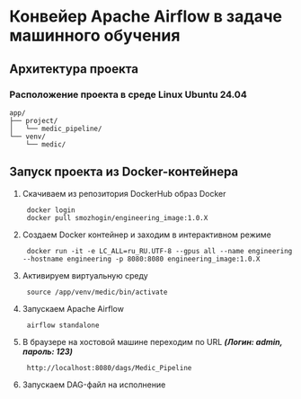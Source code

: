 # Конвейер Apache Airflow в задаче машинного обучения
## Архитектура проекта
### Расположение проекта в среде Linux Ubuntu 24.04

    app/
    ├── project/
    │   └── medic_pipeline/
    └── venv/
        └── medic/

## Запуск проекта из Docker-контейнера
1. Скачиваем из репозитория DockerHub образ Docker

        docker login
        docker pull smozhogin/engineering_image:1.0.X
3. Создаем Docker контейнер и заходим в интерактивном режиме

        docker run -it -e LC_ALL=ru_RU.UTF-8 --gpus all --name engineering --hostname engineering -p 8080:8080 engineering_image:1.0.X
4. Активируем виртуальную среду

        source /app/venv/medic/bin/activate
5. Запускаем Apache Airflow

        airflow standalone
6. В браузере на хостовой машине переходим по URL ***(Логин: admin, пароль: 123)***

        http://localhost:8080/dags/Medic_Pipeline
7. Запускаем DAG-файл на исполнение
